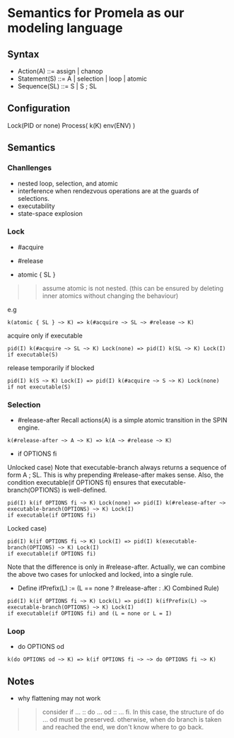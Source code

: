 # Semantics for Promela as our modeling language

## Syntax
- Action(A) ::= assign | chanop
- Statement(S) ::= A | selection | loop | atomic
- Sequence(SL) ::= S | S ; SL

## Configuration
Lock(PID or none)
Process(
  k(K)
  env(ENV)
)


## Semantics

### Chanllenges
- nested loop, selection, and atomic
- interference when rendezvous operations are at the guards of selections.
- executability
- state-space explosion

### Lock
- #acquire
- #release

- atomic { SL }
>> assume atomic is not nested. (this can be ensured by deleting inner atomics without changing the behaviour)

e.g
```
k(atomic { SL } ~> K) => k(#acquire ~> SL ~> #release ~> K)
```

acquire only if executable
```
pid(I) k(#acquire ~> SL ~> K) Lock(none) => pid(I) k(SL ~> K) Lock(I)
if executable(S)
```

release temporarily if blocked
```
pid(I) k(S ~> K) Lock(I) => pid(I) k(#acquire ~> S ~> K) Lock(none)
if not executable(S)
```

### Selection
- #release-after
Recall actions(A) is a simple atomic transition in the SPIN engine.
```
k(#release-after ~> A ~> K) => k(A ~> #release ~> K)
```

- if OPTIONS fi

Unlocked case)
Note that executable-branch always returns a sequence of form A ; SL.
This is why prepending #release-after makes sense.
Also, the condition executable(if OPTIONS fi) ensures that executable-branch(OPTIONS) is well-defined.
```unlocked
pid(I) k(if OPTIONS fi ~> K) Lock(none) => pid(I) k(#release-after ~> executable-branch(OPTIONS) ~> K) Lock(I)
if executable(if OPTIONS fi)
```

Locked case)
```locked
pid(I) k(if OPTIONS fi ~> K) Lock(I) => pid(I) k(executable-branch(OPTIONS) ~> K) Lock(I)
if executable(if OPTIONS fi)
```

Note that the difference is only in #release-after.
Actually, we can combine the above two cases for unlocked and locked, into a single rule.
- Define ifPrefix(L) := (L == none ? #release-after : .K)
Combined Rule)
```locked
pid(I) k(if OPTIONS fi ~> K) Lock(L) => pid(I) k(ifPrefix(L) ~> executable-branch(OPTIONS) ~> K) Lock(I)
if executable(if OPTIONS fi) and (L = none or L = I)
```


### Loop
- do OPTIONS od
```
k(do OPTIONS od ~> K) => k(if OPTIONS fi ~> ~> do OPTIONS fi ~> K)
```

## Notes
* why flattening may not work
>> consider if ... :: do ... od :: ... fi. In this case, the structure of do ... od must be preserved.
otherwise, when do branch is taken and reached the end, we don't know where to go back.
